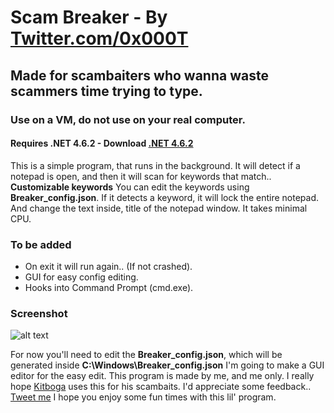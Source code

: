 # Scam Breaker - By [Twitter.com/0x000T](https://www.twitter.com/0x000T)
## Made for scambaiters who wanna waste scammers time trying to type.
### Use on a VM, do not use on your real computer.
#### Requires .NET 4.6.2 - Download [.NET 4.6.2](https://www.microsoft.com/en-us/download/details.aspx?id=53344)

This is a simple program, that runs in the background.
It will detect if a notepad is open, and then it will scan for keywords that match.. **Customizable keywords**
You can edit the keywords using **Breaker_config.json**. If it detects a keyword, it will lock the entire notepad.
And change the text inside, title of the notepad window. It takes minimal CPU.

### To be added
+ On exit it will run again.. (If not crashed).
+ GUI for easy config editing.
+ Hooks into Command Prompt (cmd.exe).

### Screenshot
![alt text](http://0x0.st/s2hg.png "Screenshot")

For now you'll need to edit the **Breaker_config.json**, which will be generated inside **C:\Windows\Breaker_config.json**
I'm going to make a GUI editor for the easy edit.
This program is made by me, and me only.
I really hope [Kitboga](https://www.twitch.tv/kitboga) uses this for his scambaits.
I'd appreciate some feedback.. [Tweet me](https://www.twitter.com/0x000T)
I hope you enjoy some fun times with this lil' program.
